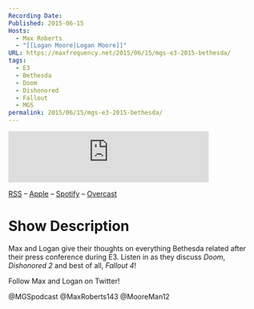```yaml
---
Recording Date: 
Published: 2015-06-15
Hosts:
  - Max Roberts
  - "[[Logan Moore|Logan Moore]]"
URL: https://maxfrequency.net/2015/06/15/mgs-e3-2015-bethesda/
tags:
  - E3
  - Bethesda
  - Doom
  - Dishonored
  - Fallout
  - MGS
permalink: 2015/06/15/mgs-e3-2015-bethesda/
---
```

<iframe src="https://podcasters.spotify.com/pod/show/millennialgamingspeak/embed/episodes/E3-2015-Breaking-Down-Bethesdas-Press-Conference-e1adhrt/a-a6ts452" height="102px" width="400px" frameborder="0" scrolling="no"></iframe>

[RSS](https://anchor.fm/s/74aa3858/podcast/rss) – [Apple](https://podcasts.apple.com/us/podcast/episode-3-gdc-wrap-up/id1000915981?i=1000542222515) – [Spotify](https://open.spotify.com/episode/7wePXT4Bt22LWifVLx3n8y) – [Overcast](https://overcast.fm/+EtIgeWxEU)
# Show Description

Max and Logan give their thoughts on everything Bethesda related after their press conference during E3. Listen in as they discuss *Doom*, *Dishonored 2* and best of all, *Fallout 4*!

Follow Max and Logan on Twitter!

@MGSpodcast
@MaxRoberts143
@MooreMan12